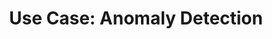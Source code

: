---
weight: 50
title: "Use Case: Anomaly Detection"
layout: bundle

aliases:
  - /predictive-analytics/anomaly-detection
---